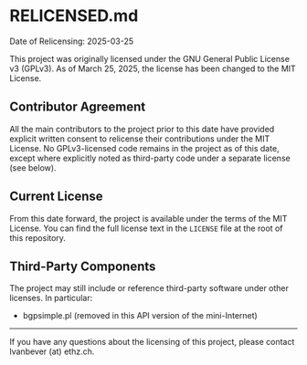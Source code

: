 # RELICENSED.md

Date of Relicensing: 2025-03-25

This project was originally licensed under the GNU General Public License v3 (GPLv3). As of March 25, 2025, the license has been changed to the MIT License.

## Contributor Agreement

All the main contributors to the project prior to this date have provided explicit written consent to relicense their contributions under the MIT License. No GPLv3-licensed code remains in the project as of this date, except where explicitly noted as third-party code under a separate license (see below).

## Current License

From this date forward, the project is available under the terms of the MIT License. You can find the full license text in the `LICENSE` file at the root of this repository.

## Third-Party Components

The project may still include or reference third-party software under other licenses. In particular:

- bgpsimple.pl (removed in this API version of the mini-Internet)

---

If you have any questions about the licensing of this project, please contact
lvanbever (at) ethz.ch.
